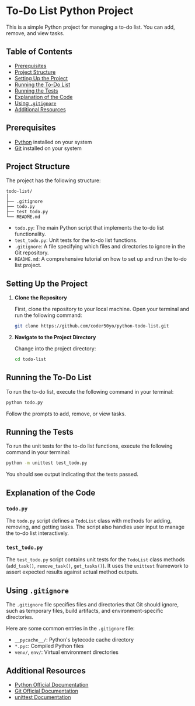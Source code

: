 # To-Do List Python Project

This is a simple Python project for managing a to-do list. You can add, remove, and view tasks.

## Table of Contents

- [Prerequisites](#prerequisites)
- [Project Structure](#project-structure)
- [Setting Up the Project](#setting-up-the-project)
- [Running the To-Do List](#running-the-to-do-list)
- [Running the Tests](#running-the-tests)
- [Explanation of the Code](#explanation-of-the-code)
- [Using `.gitignore`](#using-gitignore)
- [Additional Resources](#additional-resources)

## Prerequisites

- [Python](https://www.python.org/downloads/) installed on your system
- [Git](https://git-scm.com/downloads) installed on your system

## Project Structure

The project has the following structure:

```
todo-list/
│
├── .gitignore
├── todo.py
├── test_todo.py
└── README.md
```

- `todo.py`: The main Python script that implements the to-do list functionality.
- `test_todo.py`: Unit tests for the to-do list functions.
- `.gitignore`: A file specifying which files and directories to ignore in the Git repository.
- `README.md`: A comprehensive tutorial on how to set up and run the to-do list project.

## Setting Up the Project

1. **Clone the Repository**

   First, clone the repository to your local machine. Open your terminal and run the following command:

   ```sh
   git clone https://github.com/coder50yo/python-todo-list.git
   ```

2. **Navigate to the Project Directory**

   Change into the project directory:

   ```sh
   cd todo-list
   ```

## Running the To-Do List

To run the to-do list, execute the following command in your terminal:

```sh
python todo.py
```

Follow the prompts to add, remove, or view tasks.

## Running the Tests

To run the unit tests for the to-do list functions, execute the following command in your terminal:

```sh
python -m unittest test_todo.py
```

You should see output indicating that the tests passed.

## Explanation of the Code

### `todo.py`

The `todo.py` script defines a `TodoList` class with methods for adding, removing, and getting tasks. The script also handles user input to manage the to-do list interactively.

### `test_todo.py`

The `test_todo.py` script contains unit tests for the `TodoList` class methods (`add_task()`, `remove_task()`, `get_tasks()`). It uses the `unittest` framework to assert expected results against actual method outputs.

## Using `.gitignore`

The `.gitignore` file specifies files and directories that Git should ignore, such as temporary files, build artifacts, and environment-specific directories.

Here are some common entries in the `.gitignore` file:

- `__pycache__/`: Python's bytecode cache directory
- `*.pyc`: Compiled Python files
- `venv/`, `env/`: Virtual environment directories

## Additional Resources

- [Python Official Documentation](https://docs.python.org/3/)
- [Git Official Documentation](https://git-scm.com/doc)
- [unittest Documentation](https://docs.python.org/3/library/unittest.html)